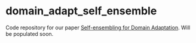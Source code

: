 # domain_adapt_self_ensemble
Code repository for our paper [Self-ensembling for Domain Adaptation](https://arxiv.org/abs/1706.05208).
Will be populated soon.